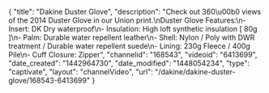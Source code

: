 {
    "title": "Dakine Duster Glove",
    "description": "Check out 360\u00b0 views of the 2014 Duster Glove in our Union print.\nDuster Glove Features:\n- Insert: DK Dry waterproof\n- Insulation: High loft synthetic insulation [ 80g ]\n- Palm: Durable water repellent leather\n- Shell: Nylon \/ Poly with DWR treatment \/ Durable water repellent suede\n- Lining: 230g Fleece \/ 400g Pile\n- Cuff Closure: Zipper",
    "channelid": "168543",
    "videoid": "6413699",
    "date_created": "1442964730",
    "date_modified": "1448054234",
    "type": "captivate",
    "layout": "channelVideo",
    "url": "\/dakine\/dakine-duster-glove\/168543-6413699"
}